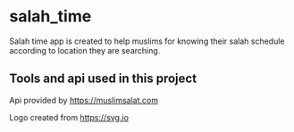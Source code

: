 # salah_time

Salah time app is created to help muslims for knowing their salah schedule according to location
they are searching.

## Tools and api used in this project

Api provided by https://muslimsalat.com

Logo created from https://svg.io
